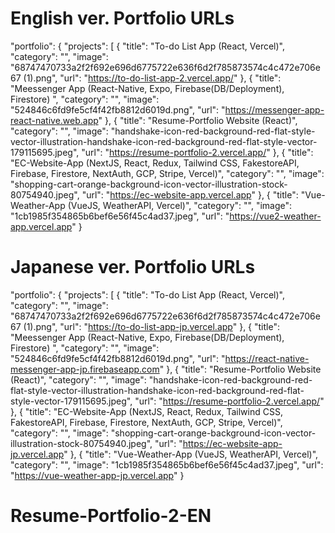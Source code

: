 # English ver. Portfolio URLs

"portfolio": {
"projects": [
{
"title": "To-do List App (React, Vercel)",
"category": "",
"image": "68747470733a2f2f692e696d6775722e636f6d2f785873574c4c472e706e67 (1).png",
"url": "https://to-do-list-app-2.vercel.app/"
},
{
"title": "Meessenger App (React-Native, Expo, Firebase(DB/Deployment), Firestore) ",
"category": "",
"image": "524846c6fd9fe5cf4f42fb8812d6019d.png",
"url": "https://messenger-app-react-native.web.app"
},
{
"title": "Resume-Portfolio Website (React)",
"category": "",
"image": "handshake-icon-red-background-red-flat-style-vector-illustration-handshake-icon-red-background-red-flat-style-vector-179115695.jpeg",
"url": "https://resume-portfolio-2.vercel.app/"
},
{
"title": "EC-Website-App (NextJS, React, Redux, Tailwind CSS, FakestoreAPI, Firebase, Firestore, NextAuth, GCP, Stripe, Vercel)",
"category": "",
"image": "shopping-cart-orange-background-icon-vector-illustration-stock-80754940.jpeg",
"url": "https://ec-website-app.vercel.app"
},
{
"title": "Vue-Weather-App (VueJS, WeatherAPI, Vercel)",
"category": "",
"image": "1cb1985f354865b6bef6e56f45c4ad37.jpeg",
"url": "https://vue2-weather-app.vercel.app"
}

# Japanese ver. Portfolio URLs

"portfolio": {
"projects": [
{
"title": "To-do List App (React, Vercel)",
"category": "",
"image": "68747470733a2f2f692e696d6775722e636f6d2f785873574c4c472e706e67 (1).png",
"url": "https://to-do-list-app-jp.vercel.app"
},
{
"title": "Meessenger App (React-Native, Expo, Firebase(DB/Deployment), Firestore) ",
"category": "",
"image": "524846c6fd9fe5cf4f42fb8812d6019d.png",
"url": "https://react-native-messenger-app-jp.firebaseapp.com"
},
{
"title": "Resume-Portfolio Website (React)",
"category": "",
"image": "handshake-icon-red-background-red-flat-style-vector-illustration-handshake-icon-red-background-red-flat-style-vector-179115695.jpeg",
"url": "https://resume-portfolio-2.vercel.app/"
},
{
"title": "EC-Website-App (NextJS, React, Redux, Tailwind CSS, FakestoreAPI, Firebase, Firestore, NextAuth, GCP, Stripe, Vercel)",
"category": "",
"image": "shopping-cart-orange-background-icon-vector-illustration-stock-80754940.jpeg",
"url": "https://ec-website-app-jp.vercel.app"
},
{
"title": "Vue-Weather-App (VueJS, WeatherAPI, Vercel)",
"category": "",
"image": "1cb1985f354865b6bef6e56f45c4ad37.jpeg",
"url": "https://vue-weather-app-jp.vercel.app"
}
# Resume-Portfolio-2-EN
